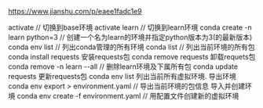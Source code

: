 

https://www.jianshu.com/p/eaee1fadc1e9

activate  // 切换到base环境
activate learn // 切换到learn环境
conda create -n learn python=3  // 创建一个名为learn的环境并指定python版本为3(的最新版本)
conda env list // 列出conda管理的所有环境
conda list // 列出当前环境的所有包
conda install requests 安装requests包
conda remove requests 卸载requets包
conda remove -n learn --all // 删除learn环境及下属所有包
conda update requests 更新requests包
conda env list 列出当前所有虚拟环境.
导出环境
conda env export > environment.yaml  // 导出当前环境的包信息
导入并创建环境
conda env create -f environment.yaml  // 用配置文件创建新的虚拟环境
